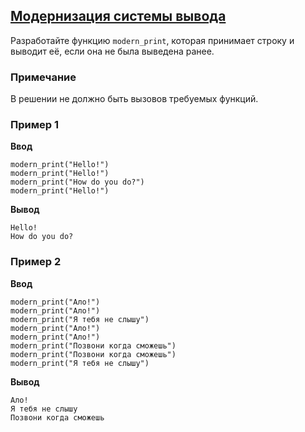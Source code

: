 ## [Модернизация системы вывода](../../../solutions/4.1/41_f.py)

Разработайте функцию `modern_print`, которая принимает строку и выводит её, если она не была выведена ранее.

### Примечание

В решении не должно быть вызовов требуемых функций.

### Пример 1

__Ввод__
```plaintext
modern_print("Hello!")
modern_print("Hello!")
modern_print("How do you do?")
modern_print("Hello!")
```

__Вывод__
```plaintext
Hello!
How do you do?
```

### Пример 2

__Ввод__
```plaintext
modern_print("Ало!")
modern_print("Ало!")
modern_print("Я тебя не слышу")
modern_print("Ало!")
modern_print("Ало!")
modern_print("Позвони когда сможешь")
modern_print("Позвони когда сможешь")
modern_print("Я тебя не слышу")
```

__Вывод__
```plaintext
Ало!
Я тебя не слышу
Позвони когда сможешь
```